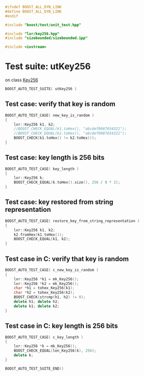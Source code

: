 ```cpp
#ifndef BOOST_ALL_DYN_LINK
#define BOOST_ALL_DYN_LINK
#endif

#include "boost/test/unit_test.hpp"

#include "lxr/key256.hpp"
#include "sizebounded/sizebounded.ipp"

#include <iostream>
````

# Test suite: utKey256

on class [Key256](../src/key256.hpp.md)

```cpp
BOOST_AUTO_TEST_SUITE( utKey256 )
```
## Test case: verify that key is random
```cpp
BOOST_AUTO_TEST_CASE( new_key_is_random )
{
    lxr::Key256 k1, k2;
	//BOOST_CHECK_EQUAL(k1.toHex(), "abcdef0987654321");
	//BOOST_CHECK_EQUAL(k2.toHex(), "abcdef0987654321");
	BOOST_CHECK(k1.toHex() != k2.toHex());
}
```

## Test case: key length is 256 bits
```cpp
BOOST_AUTO_TEST_CASE( key_length )
{
    lxr::Key256 k;
	BOOST_CHECK_EQUAL(k.toHex().size(), 256 / 8 * 2);
}
```

## Test case: key restored from string representation
```cpp
BOOST_AUTO_TEST_CASE( restore_key_from_string_representation )
{
	lxr::Key256 k1, k2;
	k2.fromHex(k1.toHex());
	BOOST_CHECK_EQUAL(k1, k2);
}
```

## Test case in C: verify that key is random
```cpp
BOOST_AUTO_TEST_CASE( c_new_key_is_random )
{
    lxr::Key256 *k1 = mk_Key256();
    lxr::Key256 *k2 = mk_Key256();
	char *h1 = tohex_Key256(k1);
	char *h2 = tohex_Key256(k2);
	BOOST_CHECK(strcmp(h1, h2) != 0);
	delete h1; delete h2;
	delete k1; delete k2;
}
```

## Test case in C: key length is 256 bits
```cpp
BOOST_AUTO_TEST_CASE( c_key_length )
{
    lxr::Key256 *k = mk_Key256();
	BOOST_CHECK_EQUAL(len_Key256(k), 256);
	delete k;
}
```

```cpp
BOOST_AUTO_TEST_SUITE_END()
```
